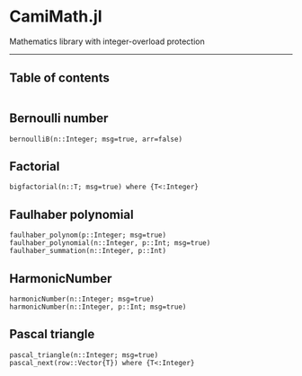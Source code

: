 # CamiMath.jl

Mathematics library with integer-overload protection

---
## Table of contents

```@contents
```

## Bernoulli number

```@docs
bernoulliB(n::Integer; msg=true, arr=false)
```
## Factorial

```@docs
bigfactorial(n::T; msg=true) where {T<:Integer}
```

## Faulhaber polynomial

```@docs
faulhaber_polynom(p::Integer; msg=true)
faulhaber_polynomial(n::Integer, p::Int; msg=true)
faulhaber_summation(n::Integer, p::Int)
```
## HarmonicNumber

```@docs
harmonicNumber(n::Integer; msg=true)
harmonicNumber(n::Integer, p::Int; msg=true)
```

## Pascal triangle

```@docs
pascal_triangle(n::Integer; msg=true)
pascal_next(row::Vector{T}) where {T<:Integer}
```